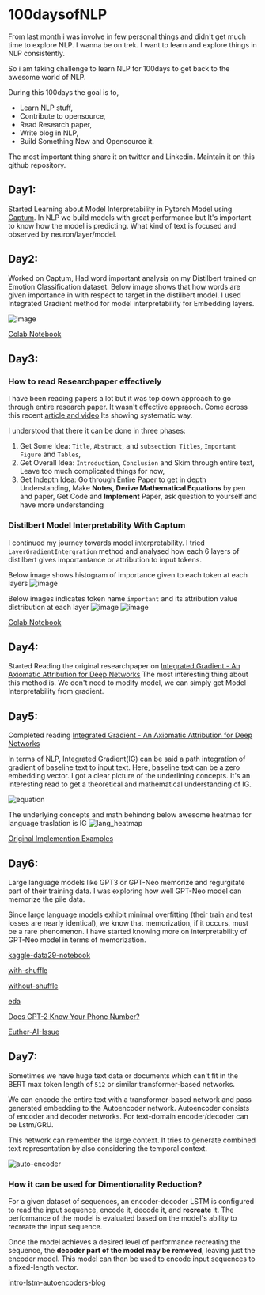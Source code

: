 # 100daysofNLP
From last month i was involve in few personal things and didn't get much time to explore NLP. I wanna be on trek. I want to learn and explore things in NLP consistently. 

So i am taking challenge to learn NLP for 100days to get back to the awesome world of NLP.

During this 100days the goal is to,
* Learn NLP stuff, 
* Contribute to opensource, 
* Read Research paper,  
* Write blog in NLP,
* Build Something New and Opensource it.

The most important thing share it on twitter and Linkedin. Maintain it on this github repository.

## Day1:

Started Learning about Model Interpretability in Pytorch Model using [Captum](https://github.com/pytorch/captum). In NLP we build models with great performance but It's important to know how the model is predicting. What kind of text is focused and observed by neuron/layer/model. 

## Day2:

Worked on Captum, Had word important analysis on my Distilbert trained on Emotion Classification dataset. Below image shows that how words are given importance in with respect to target in the distilbert model. I used Integrated Gradient method for model interpretability for Embedding layers.

![image](images/WordImportance.png)

[Colab Notebook](notebooks/Distilbert_Model_Interpretability_With_Captum.ipynb)

## Day3:

### How to read Researchpaper effectively
I have been reading papers a lot but it was top down approach to go through entire research paper. It wasn't effective appraoch.
Come across this recent [article and video](https://saiamrit.github.io/technical-blog/research/reading_papers/2021/07/31/read-papers.html) Its showing systematic way. 

I understood that there it can be done in three phases:
1. Get Some Idea: `Title`, `Abstract`, and `subsection Titles`, `Important Figure` and `Tables`,
2. Get Overall Idea: `Introduction`, `Conclusion` and Skim through entire text, Leave too much complicated things for now,
3. Get Indepth Idea: Go through Entire Paper to get in depth Understanding, Make **Notes**, **Derive Mathematical Equations** by pen and paper, Get Code and **Implement** Paper, ask question to yourself and have more understanding 


### Distilbert Model Interpretability With Captum
I continued my journey towards model interpretability. I tried `LayerGradientIntergration` method and analysed how each 6 layers of distilbert gives importantance or attribution to input tokens.

Below image shows histogram of importance given to each token at each layers
![image](images/heatmap_distilbert_layers.png)

Below images indicates token name `important` and its attribution value distribution at each layer
![image](images/importance_token_layerwise_attribution.png)
![image](images/distributional_char_of_attribution.png)

[Colab Notebook](notebooks/Distilbert_Model_Interpretability_With_Captum.ipynb)

## Day4:

Started Reading the original researchpaper on [Integrated Gradient - An Axiomatic Attribution for Deep Networks](https://arxiv.org/pdf/1703.01365.pdf) The most interesting thing about this method is. We don't need to modify model, we can simply get Model Interpretability from gradient. 

## Day5:

Completed reading [Integrated Gradient - An Axiomatic Attribution for Deep Networks](https://arxiv.org/pdf/1703.01365.pdf)

In terms of NLP, Integrated Gradient(IG) can be said a path integration of gradient of baseline text to input text. Here, baseline text can be a zero embedding vector. I got a clear picture of the underlining concepts. It's an interesting read to get a theoretical and mathematical understanding of IG.

![equation](images/ig.png)

The underlying concepts and math behindng below awesome heatmap for language traslation is IG
![lang_heatmap](images/language_translation.png)

[Original Implemention Examples](https://github.com/ankurtaly/Integrated-Gradients)

## Day6:

Large language models like GPT3 or GPT-Neo memorize and regurgitate part of their training data. I was exploring how well GPT-Neo model can memorize the pile data. 

Since large language models exhibit minimal overfitting (their train and test losses are nearly identical), we know that memorization, if it occurs, must be a rare phenomenon. I have started knowing more on interpretability of GPT-Neo model in terms of memorization.

[kaggle-data29-notebook](https://www.kaggle.com/usaiprashanth/gpt-1-3b-model)

[with-shuffle](https://github.com/uSaiPrashanth/eleutherai-experiments/blob/main/gpt-1.3b-model-with-shuffling.ipynb)

[without-shuffle](https://github.com/uSaiPrashanth/eleutherai-experiments/blob/main/gpt-1.3b-model-without-shuffling.ipynb)

[eda](https://www.kaggle.com/usaiprashanth/gpt-eda/data?select=results+%285%29)

[Does GPT-2 Know Your Phone Number?](https://bair.berkeley.edu/blog/2020/12/20/lmmem/)

[Euther-AI-Issue](https://github.com/EleutherAI/project-menu/issues/11)

## Day7:

Sometimes we have huge text data or documents which can't fit in the BERT max token length of `512` or similar transformer-based networks. 

We can encode the entire text with a transformer-based network and pass generated embedding to the Autoencoder network. Autoencoder consists of encoder and decoder networks. For text-domain encoder/decoder can be Lstm/GRU. 

This network can remember the large context. It tries to generate combined text representation by also considering the temporal context.

![auto-encoder](images/taper.png)

### How it can  be used for Dimentionality Reduction?

For a given dataset of sequences, an encoder-decoder LSTM is configured to read the input sequence, encode it, decode it, and **recreate** it. The performance of the model is evaluated based on the model's ability to recreate the input sequence.

Once the model achieves a desired level of performance recreating the sequence, the **decoder part of the model may be removed**, leaving just the encoder model. This model can then be used to encode input sequences to a fixed-length vector.

[intro-lstm-autoencoders-blog](https://machinelearningmastery.com/lstm-autoencoders/#:~:text=Autoencoders%20in%20Keras-,What%20Are%20Autoencoders%3F,referred%20to%20as%20self%2Dsupervised.)

